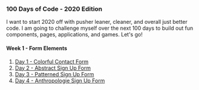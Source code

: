 ### 100 Days of Code - 2020 Edition

I want to start 2020 off with pusher leaner, cleaner, and overall just better code. I am going to challenge myself over the next 100 days to build out fun components, pages, applications, and games. Let's go! 

#### Week 1 - Form Elements
1. [Day 1 - Colorful Contact Form](https://codepen.io/rickyeckhardt/full/zYGwaKr)
2. [Day 2 - Abstract Sign Up Form](https://codepen.io/rickyeckhardt/full/poJwRRb)
3. [Day 3 - Patterned Sign Up Form](https://codepen.io/rickyeckhardt/full/qBdjKPq)
4. [Day 4 - Anthropologie Sign Up Form](https://codepen.io/rickyeckhardt/full/yLNXwVO)
